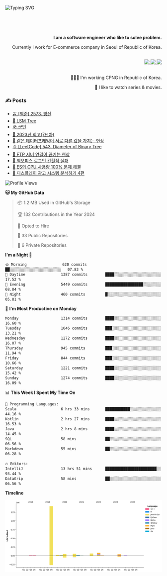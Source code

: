 ![Typing SVG](https://readme-typing-svg.herokuapp.com/?lines=Hello,+I'm+Changkwon+😎&height=150&width=1024&size=40&color=458588&background=282828&center=true&vCenter=true&multiline=false&duration=2000&pause=0)

<div align=right>
  <br/>
  <br/>  
  <br/>
  
  **I am a software engineer who like to solve problem.**<br/>
  
  Currently I work for E-commerce company in Seoul of Republic of Korea.<br/>
  <br/>

  <a href="https://www.linkedin.com/in/spearkkk/" target="_blank">
    <img src="https://img.shields.io/badge/LinkedIn-305D61.svg?&style=for-the-badge&logo=linkedin&logoColor=ffffff&labelColor=305D61&logoWidth=20"/>
  </a>
  <a href="http://spearkkk.dev/en/resume/" target="_blank">
    <img src="https://img.shields.io/badge/resume-305D61.svg?&style=for-the-badge&logo=ReadtheDocs&logoColor=ffffff&labelColor=305D61&logoWidth=20"/>
  </a>
  <a href="https://spearkkk.dev/" target="_blank">
    <img src="https://img.shields.io/badge/blog-305D61.svg?&style=for-the-badge&logo=ReadtheDocs&logoColor=ffffff&labelColor=305D61&logoWidth=20"/>
  </a>
  
  <br/>
  <br/>
  
  👨🏼‍💻 I'm working CPNG in Republic of Korea.
  <br/>
  
  🍿 I like to watch series & movies.
  <br/>

</div>
  
<div align=left>
  
  <div>
    
  ### ✍️ Posts
    
  </div>
  
  <!-- BLOGPOSTS:START -->
- [🫒 [백준] 2573. 빙산](https://spearkkk.dev/%EB%B0%B1%EC%A4%80-2573-%EB%B9%99%EC%82%B0)
- [🌽 LSM Tree](https://spearkkk.dev/lsm-tree)
- [🪖 군인](https://spearkkk.dev/soldier)
- [📝 2023년 회고(7년차)](https://spearkkk.dev/7%EB%85%84%EC%B0%A8-%ED%9A%8C%EA%B3%A0)
- [🍞 같은 데이터프레임이 서로 다른 값을 가지는 현상](https://spearkkk.dev/two-dataframe-have-another-value)
- [🫑 [LeetCode] 543. Diameter of Binary Tree](https://spearkkk.dev/leetcode-543-diameter-of-binary-tree)
- [🍂 FTP 서버 연결이 끊기는 현상](https://spearkkk.dev/ftp-server-connection-failure)
- [🍆 백오피스 로그인 간헐적 실패](https://spearkkk.dev/back-office-login-failure)
- [🧄 ES의 CPU 사용량 100% 문제 해결](https://spearkkk.dev/es-cpu-100-trouble-shooting)
- [🍈 디스플레이 광고 시스템 분석하기 4편](https://spearkkk.dev/display-advertising-system-analysis-4)
<!-- BLOGPOSTS:END -->

  
<!--START_SECTION:waka-->
![Profile Views](http://img.shields.io/badge/Profile%20Views-0-blue)

**🐱 My GitHub Data** 

> 📦 1.2 MB Used in GitHub's Storage 
 > 
> 🏆 132 Contributions in the Year 2024
 > 
> 💼 Opted to Hire
 > 
> 📜 33 Public Repositories 
 > 
> 🔑 6 Private Repositories 
 > 
**I'm a Night 🦉** 

```text
🌞 Morning                620 commits         ██░░░░░░░░░░░░░░░░░░░░░░░   07.83 % 
🌆 Daytime                1387 commits        ████░░░░░░░░░░░░░░░░░░░░░   17.52 % 
🌃 Evening                5449 commits        █████████████████░░░░░░░░   68.84 % 
🌙 Night                  460 commits         █░░░░░░░░░░░░░░░░░░░░░░░░   05.81 % 
```
📅 **I'm Most Productive on Monday** 

```text
Monday                   1314 commits        ████░░░░░░░░░░░░░░░░░░░░░   16.60 % 
Tuesday                  1046 commits        ███░░░░░░░░░░░░░░░░░░░░░░   13.21 % 
Wednesday                1272 commits        ████░░░░░░░░░░░░░░░░░░░░░   16.07 % 
Thursday                 945 commits         ███░░░░░░░░░░░░░░░░░░░░░░   11.94 % 
Friday                   844 commits         ███░░░░░░░░░░░░░░░░░░░░░░   10.66 % 
Saturday                 1221 commits        ████░░░░░░░░░░░░░░░░░░░░░   15.42 % 
Sunday                   1274 commits        ████░░░░░░░░░░░░░░░░░░░░░   16.09 % 
```


📊 **This Week I Spent My Time On** 

```text
💬 Programming Languages: 
Scala                    6 hrs 33 mins       ███████████░░░░░░░░░░░░░░   44.16 % 
Kotlin                   2 hrs 27 mins       ████░░░░░░░░░░░░░░░░░░░░░   16.53 % 
Java                     2 hrs 8 mins        ████░░░░░░░░░░░░░░░░░░░░░   14.45 % 
SQL                      58 mins             ██░░░░░░░░░░░░░░░░░░░░░░░   06.56 % 
Markdown                 55 mins             ██░░░░░░░░░░░░░░░░░░░░░░░   06.28 % 

🔥 Editors: 
IntelliJ                 13 hrs 51 mins      ███████████████████████░░   93.44 % 
DataGrip                 58 mins             ██░░░░░░░░░░░░░░░░░░░░░░░   06.56 % 
```

**Timeline**

![Lines of Code chart](https://raw.githubusercontent.com/spearkkk/spearkkk/main/assets/bar_graph.png)


<!--END_SECTION:waka-->
</div>

